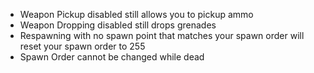  - Weapon Pickup disabled still allows you to pickup ammo
 - Weapon Dropping disabled still drops grenades
 - Respawning with no spawn point that matches your spawn order will reset your spawn order to 255
 - Spawn Order cannot be changed while dead
